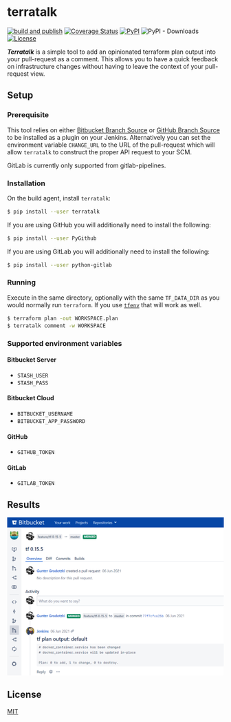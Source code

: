 # terratalk

[![build and publish](https://github.com/lifeofguenter/terratalk/actions/workflows/build-and-publish.yml/badge.svg)](https://github.com/lifeofguenter/terratalk/actions/workflows/build-and-publish.yml)
[![Coverage Status](https://coveralls.io/repos/github/lifeofguenter/terratalk/badge.svg)](https://coveralls.io/github/lifeofguenter/terratalk)
[![PyPI](https://img.shields.io/pypi/v/terratalk.svg)](https://pypi.org/project/terratalk/)
![PyPI - Downloads](https://img.shields.io/pypi/dm/terratalk)
[![License](https://img.shields.io/github/license/lifeofguenter/terratalk.svg)](LICENSE)

**_Terratalk_** is a simple tool to add an opinionated terraform plan output
into your pull-request as a comment. This allows you to have a quick feedback on
infrastructure changes without having to leave the context of your pull-request
view.

## Setup

### Prerequisite

This tool relies on either
[Bitbucket Branch Source](https://plugins.jenkins.io/cloudbees-bitbucket-branch-source/)
or [GitHub Branch Source](https://plugins.jenkins.io/github-branch-source/) to
be installed as a plugin on your Jenkins. Alternatively you can set the
environment variable `CHANGE_URL` to the URL of the pull-request which will
allow `terratalk` to construct the proper API request to your SCM.

GitLab is currently only supported from gitlab-pipelines.

### Installation

On the build agent, install `terratalk`:

```bash
$ pip install --user terratalk
```

If you are using GitHub you will additionally need to install the following:

```bash
$ pip install --user PyGithub
```

If you are using GitLab you will additionally need to install the following:

```bash
$ pip install --user python-gitlab
```

### Running

Execute in the same directory, optionally with the same `TF_DATA_DIR` as you
would normally run `terraform`. If you use
[`tfenv`](https://github.com/tfutils/tfenv) that will work as well.

```bash
$ terraform plan -out WORKSPACE.plan
$ terratalk comment -w WORKSPACE
```

### Supported environment variables

#### Bitbucket Server

* `STASH_USER`
* `STASH_PASS`

#### Bitbucket Cloud

* `BITBUCKET_USERNAME`
* `BITBUCKET_APP_PASSWORD`

#### GitHub

* `GITHUB_TOKEN`

#### GitLab

* `GITLAB_TOKEN`

## Results

![terratalk on Bitbucket Server](https://raw.githubusercontent.com/lifeofguenter/terratalk/main/docs/images/terratalk-on-bitbucket-server.png "terratalk on Bitbucket Server")

## License

[MIT](LICENSE)
